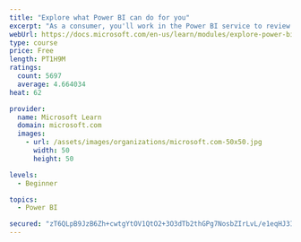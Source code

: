 ```yaml
---
title: "Explore what Power BI can do for you"
excerpt: "As a consumer, you'll work in the Power BI service to review and interact with content that has been shared with you. This module provides the foundational information that you need to work effectively in the Power BI service."
webUrl: https://docs.microsoft.com/en-us/learn/modules/explore-power-bi-service/
type: course
price: Free
length: PT1H9M
ratings:
  count: 5697
  average: 4.664034
heat: 62

provider:
  name: Microsoft Learn
  domain: microsoft.com
  images:
    - url: /assets/images/organizations/microsoft.com-50x50.jpg
      width: 50
      height: 50

levels:
  - Beginner

topics:
  - Power BI

secured: "zT6QLpB9JzB6Zh+cwtgYtOV1QtO2+3O3dTb2thGPg7NosbZIrLvL/e1eqHJ3IoyEDV809zWwyF9LP8bo0vNJKzw41Z6ZDwchYJ/Qsv2O1k6fYSg303B5WlKNrn3C8O99ox7jrHxf/X5Z1PNwPqyaJBpYxDCI2Pyajx53H8gVoC9AnKSr5EETkwZV+9++Ds8OtAXEsr+3C4+wKEP3OFY4whTAJFuPK2VjzmyH0rP3ssg930cTpNyp9avbEfLeHvH/xR6huu69Eo7EucOAyKPWni5uB5Fjsjlp2B0lUaWXeNvnLBwqL+tTkrNQCPJpAif728/2JXc3/O36w+M19EpxwOa+PTIQvstm8dJzBEdoSLOAsIWsMkg1dagHzUk+NQFca50XO4V+DRItRvdsGpPQSQ==;5y5376UxNMxYJEl20sTGrA=="
---
```



